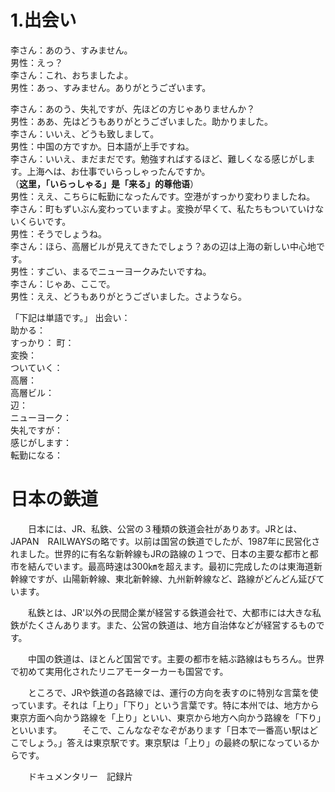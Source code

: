 # 1.出会い

李さん：あのう、すみません。  
男性：えっ？  
李さん：これ、おちましたよ。  
男性：あっ、すみません。ありがとうございます。  

李さん：あのう、失礼ですが、先ほどの方じゃありませんか？  
男性：ああ、先はどうもありがとうございました。助かりました。  
李さん：いいえ、どうも致しまして。  
男性：中国の方ですか。日本語が上手ですね。  
李さん：いいえ、まだまだです。勉強すればするほど、難しくなる感じがします。上海へは、お仕事でいらっしゃったんですか。  
（**这里，「いらっしゃる」是「来る」的尊他语**）  
男性：ええ、こちらに転勤になったんです。空港がすっかり変わりましたね。  
李さん：町もずいぶん変わっていますよ。変換が早くて、私たちもついていけないくらいです。  
男性：そうでしょうね。  
李さん：ほら、高層ビルが見えてきたでしょう？あの辺は上海の新しい中心地です。  
男性：すごい、まるでニューヨークみたいですね。  
李さん：じゃあ、ここで。  
男性：ええ、どうもありがとうございました。さようなら。 

「下記は単語です。」
出会い：  
助かる：  
すっかり：
町：  
変換：  
ついていく：  
高層：  
高層ビル：  
辺：  
ニューヨーク：  
失礼ですが：  
感じがします：  
転勤になる：  

# 日本の鉄道

　　日本には、JR、私鉄、公営の３種類の鉄道会社がありあす。JRとは、JAPAN　RAILWAYSの略です。以前は国営の鉄道でしたが、1987年に民営化されました。世界的に有名な新幹線もJRの路線の１つで、日本の主要な都市と都市を結んでいます。最高時速は300㎞を超えます。最初に完成したのは東海道新幹線ですが、山陽新幹線、東北新幹線、九州新幹線など、路線がどんどん延びています。

　　私鉄とは、JR'以外の民間企業が経営する鉄道会社で、大都市には大きな私鉄がたくさんあります。また、公営の鉄道は、地方自治体などが経営するものです。

　　中国の鉄道は、ほとんど国営です。主要の都市を結ぶ路線はもちろん。世界で初めて実用化されたリニアモーターカーも国営です。

　　ところで、JRや鉄道の各路線では、運行の方向を表すのに特別な言葉を使っています。それは「上り」「下り」という言葉です。特に本州では、地方から東京方面へ向かう路線を「上り」といい、東京から地方へ向かう路線を「下り」といいます。
　　そこで、こんななぞなぞがあります「日本で一番高い駅はどこでしょう。」答えは東京駅です。東京駅は「上り」の最終の駅になっているからです。

　　ドキュメンタリー　記録片

